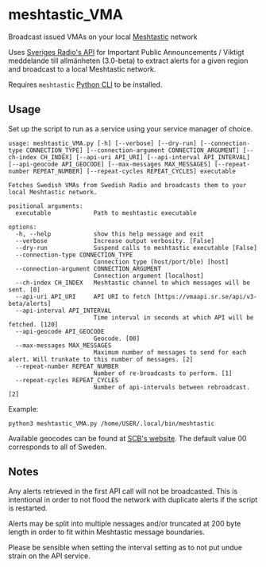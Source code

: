 # meshtastic_VMA
Broadcast issued VMAs on your local [Meshtastic](https://meshtastic.org/) network

Uses [Sveriges Radio's API](https://vmaapi.sr.se/index.html?urls.primaryName=v3.0-beta) for Important Public Announcements / Viktigt meddelande till allmänheten (3.0-beta) to extract alerts for a given region and broadcast to a local Meshtastic network.

Requires `meshtastic` [Python CLI](https://meshtastic.org/docs/software/python/cli/) to be installed.

## Usage

Set up the script to run as a service using your service manager of choice.

```
usage: meshtastic_VMA.py [-h] [--verbose] [--dry-run] [--connection-type CONNECTION_TYPE] [--connection-argument CONNECTION_ARGUMENT] [--ch-index CH_INDEX] [--api-uri API_URI] [--api-interval API_INTERVAL] [--api-geocode API_GEOCODE] [--max-messages MAX_MESSAGES] [--repeat-number REPEAT_NUMBER] [--repeat-cycles REPEAT_CYCLES] executable

Fetches Swedish VMAs from Swedish Radio and broadcasts them to your local Meshtastic network.

positional arguments:
  executable            Path to meshtastic executable

options:
  -h, --help            show this help message and exit
  --verbose             Increase output verbosity. [False]
  --dry-run             Suspend calls to meshtastic executable [False]
  --connection-type CONNECTION_TYPE
                        Connection type (host/port/ble) [host]
  --connection-argument CONNECTION_ARGUMENT
                        Connection argument [localhost]
  --ch-index CH_INDEX   Meshtastic channel to which messages will be sent. [0]
  --api-uri API_URI     API URI to fetch [https://vmaapi.sr.se/api/v3-beta/alerts]
  --api-interval API_INTERVAL
                        Time interval in seconds at which API will be fetched. [120]
  --api-geocode API_GEOCODE
                        Geocode. [00]
  --max-messages MAX_MESSAGES
                        Maximum number of messages to send for each alert. Will trunkate to this number of messages. [2]
  --repeat-number REPEAT_NUMBER
                        Number of re-broadcasts to perform. [1]
  --repeat-cycles REPEAT_CYCLES
                        Number of api-intervals between rebroadcast. [2]
```

Example:

``` python3 meshtastic_VMA.py /home/USER/.local/bin/meshtastic ```

Available geocodes can be found at [SCB's website](https://www.scb.se/hitta-statistik/regional-statistik-och-kartor/regionala-indelningar/lan-och-kommuner/lan-och-kommuner-i-kodnummerordning). The default value 00 corresponds to all of Sweden.

## Notes

Any alerts retrieved in the first API call will not be broadcasted. This is intentional in order to not flood the network with duplicate alerts if the script is restarted.

Alerts may be split into multiple nessages and/or truncated at 200 byte length in order to fit within Meshtastic message boundaries.

Please be sensible when setting the interval setting as to not put undue strain on the API service.
